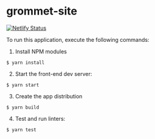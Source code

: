 # grommet-site

[![Netlify Status](https://api.netlify.com/api/v1/badges/0ccebcd5-3c08-46b6-857d-bca551102609/deploy-status)](https://app.netlify.com/sites/upbeat-ardinghelli-95952e/deploys)

To run this application, execute the following commands:

1. Install NPM modules

```
$ yarn install
```

2. Start the front-end dev server:

```
$ yarn start
```

3. Create the app distribution

```
$ yarn build
```

4. Test and run linters:

```
$ yarn test
```
